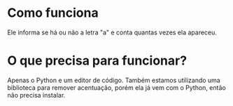 # Como funciona
Ele informa se há ou não a letra "a" e conta quantas vezes ela apareceu.

# O que precisa para funcionar?
Apenas o Python e um editor de código. Também estamos utilizando uma biblioteca para remover acentuação, porém ela já vem com o Python, então não precisa instalar.
